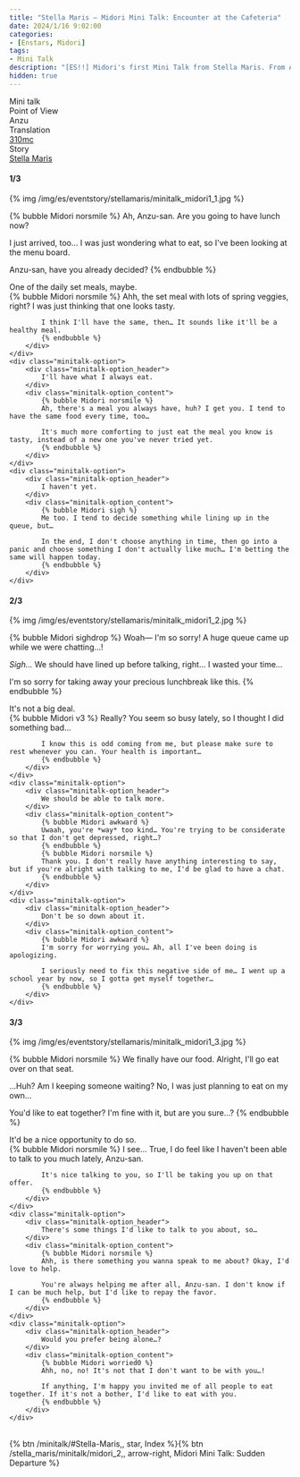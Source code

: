 ```yaml
---
title: "Stella Maris – Midori Mini Talk: Encounter at the Cafeteria"
date: 2024/1/16 9:02:00
categories:
- [Enstars, Midori]
tags:
- Mini Talk
description: "[ES!!] Midori's first Mini Talk from Stella Maris. From Anzu's POV."
hidden: true
---
```

<div class="three-wrapper" style="--storyColor:#5ac189;--storyColor-rgb:90,193,137;--storyColor-h:147.4;--storyColor-s:45.4%;--storyColor-l:55.5%;">
    <div class="info-area">
        <div class="info">
            <div class="info-item characters">
                <div class="label">
                    Mini talk
                </div>
                <div class="value">
								<a href="/categories/Enstars/Midori" character="Midori"></a>
                </div>
            </div>
            <div class="info-item one">
                <div class="label">
                    Point of View
                </div>
                <div class="value">
                    Anzu
                </div>
            </div>
            <div class="info-item two">
                <div class="label">
                    Translation
                </div>
                <div class="value">
                    <a href="/about">310mc</a>
                </div>
            </div>
            <div class="info-item three">
                <div class="label">
                   Story
                </div>
                <div class="value">
                    <a href="/stella_maris">Stella Maris</a>
                </div>
            </div>
        </div>
    </div>
</div>

<!-- more -->

#### <div mt="rare"></div> 1/3

{% img /img/es/eventstory/stellamaris/minitalk_midori1_1.jpg %}

{% bubble Midori norsmile %}
Ah, Anzu-san. Are you going to have lunch now?

I just arrived, too… I was just wondering what to eat, so I've been looking at the menu board.

Anzu-san, have you already decided?
{% endbubble %}

<div class="minitalk" character="Anzu">
    <div class="minitalk-option">
        <div class="minitalk-option_header">
            One of the daily set meals, maybe.
        </div>
        <div class="minitalk-option_content">
            {% bubble Midori norsmile %}
            Ahh, the set meal with lots of spring veggies, right? I was just thinking that one looks tasty.

            I think I'll have the same, then… It sounds like it'll be a healthy meal.
			{% endbubble %}
        </div>
    </div>
    <div class="minitalk-option">
        <div class="minitalk-option_header">
            I'll have what I always eat.
        </div>
        <div class="minitalk-option_content">
            {% bubble Midori norsmile %}
            Ah, there's a meal you always have, huh? I get you. I tend to have the same food every time, too…

            It's much more comforting to just eat the meal you know is tasty, instead of a new one you've never tried yet.
			{% endbubble %}
        </div>
    </div>
    <div class="minitalk-option">
        <div class="minitalk-option_header">
            I haven't yet.
        </div>
        <div class="minitalk-option_content">
            {% bubble Midori sigh %}
            Me too. I tend to decide something while lining up in the queue, but…

            In the end, I don't choose anything in time, then go into a panic and choose something I don't actually like much… I'm betting the same will happen today.
			{% endbubble %}
        </div>
    </div>
</div>

#### <div mt="rare"></div> 2/3

{% img /img/es/eventstory/stellamaris/minitalk_midori1_2.jpg %}

{% bubble Midori sighdrop %}
Woah— I'm so sorry! A huge queue came up while we were chatting…!

*Sigh…* We should have lined up before talking, right… I wasted your time…

I'm so sorry for taking away your precious lunchbreak like this.
{% endbubble %}

<div class="minitalk" character="Anzu">
    <div class="minitalk-option">
        <div class="minitalk-option_header">
            It's not a big deal.
        </div>
        <div class="minitalk-option_content">
            {% bubble Midori v3 %}
            Really? You seem so busy lately, so I thought I did something bad…

            I know this is odd coming from me, but please make sure to rest whenever you can. Your health is important…
			{% endbubble %}
        </div>
    </div>
    <div class="minitalk-option">
        <div class="minitalk-option_header">
            We should be able to talk more.
        </div>
        <div class="minitalk-option_content">
            {% bubble Midori awkward %}
            Uwaah, you're *way* too kind… You're trying to be considerate so that I don't get depressed, right…?
            {% endbubble %}
            {% bubble Midori norsmile %}
            Thank you. I don't really have anything interesting to say, but if you're alright with talking to me, I'd be glad to have a chat.
			{% endbubble %}
        </div>
    </div>
    <div class="minitalk-option">
        <div class="minitalk-option_header">
            Don't be so down about it.
        </div>
        <div class="minitalk-option_content">
            {% bubble Midori awkward %}
            I'm sorry for worrying you… Ah, all I've been doing is apologizing.

            I seriously need to fix this negative side of me… I went up a school year by now, so I gotta get myself together…
			{% endbubble %}
        </div>
    </div>
</div>

#### <div mt="rare"></div> 3/3

{% img /img/es/eventstory/stellamaris/minitalk_midori1_3.jpg %}

{% bubble Midori norsmile %}
We finally have our food. Alright, I'll go eat over on that seat.

…Huh? Am I keeping someone waiting? No, I was just planning to eat on my own…

You'd like to eat together? I'm fine with it, but are you sure…?
{% endbubble %}

<div class="minitalk" character="Anzu">
    <div class="minitalk-option">
        <div class="minitalk-option_header">
          It'd be a nice opportunity to do so.
        </div>
        <div class="minitalk-option_content">
            {% bubble Midori norsmile %}
            I see… True, I do feel like I haven't been able to talk to you much lately, Anzu-san.

            It's nice talking to you, so I'll be taking you up on that offer.
			{% endbubble %}
        </div>
    </div>
    <div class="minitalk-option">
        <div class="minitalk-option_header">
            There's some things I'd like to talk to you about, so…
        </div>
        <div class="minitalk-option_content">
            {% bubble Midori norsmile %}
            Ahh, is there something you wanna speak to me about? Okay, I'd love to help.

            You're always helping me after all, Anzu-san. I don't know if I can be much help, but I'd like to repay the favor.
			{% endbubble %}
        </div>
    </div>
    <div class="minitalk-option">
        <div class="minitalk-option_header">
            Would you prefer being alone…?
        </div>
        <div class="minitalk-option_content">
            {% bubble Midori worried0 %}
            Ahh, no, no! It's not that I don't want to be with you…!

            If anything, I'm happy you invited me of all people to eat together. If it's not a bother, I'd like to eat with you.
			{% endbubble %}
        </div>
    </div>
</div>
<br>
<div toc>{% btn /minitalk/#Stella-Maris,, star, Index %}{% btn /stella_maris/minitalk/midori_2,, arrow-right, Midori Mini Talk: Sudden Departure %}</div>
